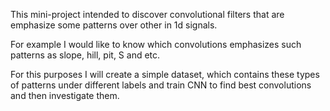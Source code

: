 This mini-project intended to discover convolutional filters that are
emphasize some patterns over other in 1d signals.

For example I would like to know which convolutions emphasizes such
patterns as slope, hill, pit, S and etc.

For this purposes I will create a simple dataset, which contains these
types of patterns under different labels and train CNN to find best
convolutions and then investigate them.
